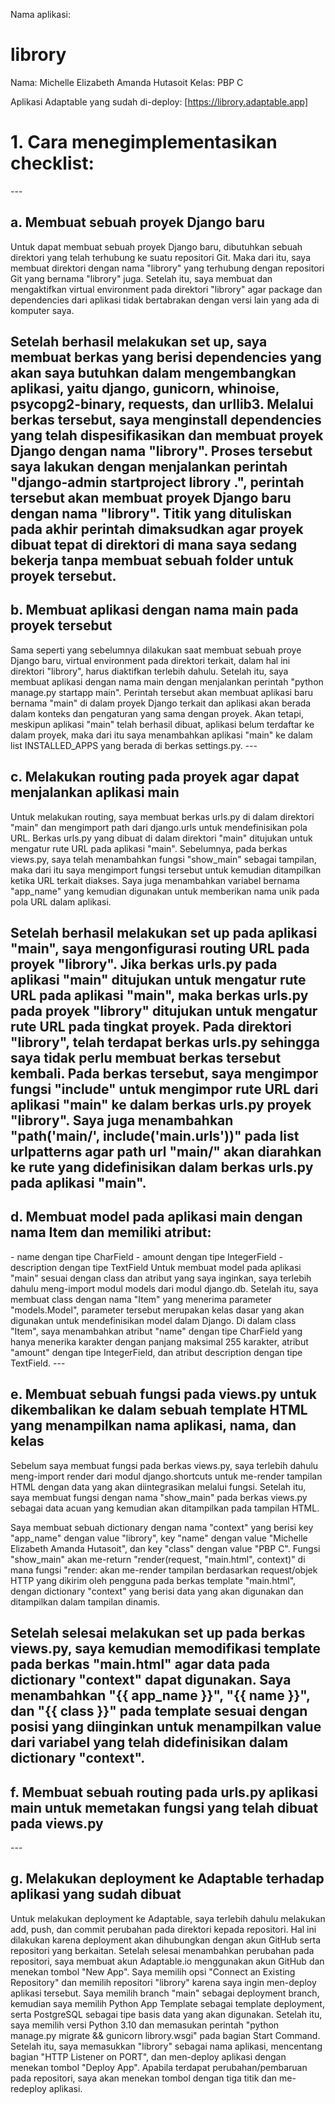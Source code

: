 Nama aplikasi:
# librory
Nama: Michelle Elizabeth Amanda Hutasoit
Kelas: PBP C

Aplikasi Adaptable yang sudah di-deploy: [https://librory.adaptable.app]

<h1>1. Cara menegimplementasikan checklist:</h1>
---

<h2>    a. Membuat sebuah proyek Django baru</h2>
Untuk dapat membuat sebuah proyek Django baru, dibutuhkan sebuah direktori yang telah terhubung ke suatu repositori Git. Maka dari itu, saya membuat direktori dengan nama "librory" yang terhubung dengan repositori Git yang bernama "librory" juga. Setelah itu, saya membuat dan mengaktifkan virtual environment pada direktori "librory" agar package dan dependencies dari aplikasi tidak bertabrakan dengan versi lain yang ada di komputer saya.

Setelah berhasil melakukan set up, saya membuat berkas yang berisi dependencies yang akan saya butuhkan dalam mengembangkan aplikasi, yaitu django, gunicorn, whinoise, psycopg2-binary, requests, dan urllib3. Melalui berkas tersebut, saya menginstall dependencies yang telah dispesifikasikan dan membuat proyek Django dengan nama "librory". Proses tersebut saya lakukan dengan menjalankan perintah "django-admin startproject librory .", perintah tersebut akan membuat proyek Django baru dengan nama "librory". Titik yang dituliskan pada akhir perintah dimaksudkan agar proyek dibuat tepat di direktori di mana saya sedang bekerja tanpa membuat sebuah folder untuk proyek tersebut.
---

<h2>    b. Membuat aplikasi dengan nama main pada proyek tersebut</h2>
Sama seperti yang sebelumnya dilakukan saat membuat sebuah proye Django baru, virtual environment pada direktori terkait, dalam hal ini direktori "librory", harus diaktifkan terlebih dahulu. Setelah itu, saya membuat aplikasi dengan nama main dengan menjalankan perintah "python manage.py startapp main". Perintah tersebut akan membuat aplikasi baru bernama "main" di dalam proyek Django terkait dan aplikasi akan berada dalam konteks dan pengaturan yang sama dengan proyek. Akan tetapi, meskipun aplikasi "main" telah berhasil dibuat, aplikasi belum terdaftar ke dalam proyek, maka dari itu saya menambahkan aplikasi "main" ke dalam list INSTALLED_APPS yang berada di berkas settings.py.
---

<h2>    c. Melakukan routing pada proyek agar dapat menjalankan aplikasi main</h2>
Untuk melakukan routing, saya membuat berkas urls.py di dalam direktori "main" dan mengimport path dari django.urls untuk mendefinisikan pola URL. Berkas urls.py yang dibuat di dalam direktori "main" ditujukan untuk mengatur rute URL pada aplikasi "main". Sebelumnya, pada berkas views.py, saya telah menambahkan fungsi "show_main" sebagai tampilan, maka dari itu saya mengimport fungsi tersebut untuk kemudian ditampilkan ketika URL terkait diakses. Saya juga menambahkan variabel bernama "app_name" yang kemudian digunakan untuk memberikan nama unik pada pola URL dalam aplikasi. 

Setelah berhasil melakukan set up pada aplikasi "main", saya mengonfigurasi routing URL pada proyek "librory". Jika berkas urls.py pada aplikasi "main" ditujukan untuk mengatur rute URL pada aplikasi "main", maka berkas urls.py pada proyek "librory" ditujukan untuk mengatur rute URL pada tingkat proyek. Pada direktori "librory", telah terdapat berkas urls.py sehingga saya tidak perlu membuat berkas tersebut kembali. Pada berkas tersebut, saya mengimpor fungsi "include" untuk mengimpor rute URL dari aplikasi "main" ke dalam berkas urls.py proyek "librory". Saya juga menambahkan "path('main/', include('main.urls'))" pada list urlpatterns agar path url "main/" akan diarahkan ke rute yang didefinisikan dalam berkas urls.py pada aplikasi "main".
---

<h2>    d. Membuat model pada aplikasi main dengan nama Item dan memiliki atribut:</h2>
- name dengan tipe CharField
- amount dengan tipe IntegerField
- description dengan tipe TextField
Untuk membuat model pada aplikasi "main" sesuai dengan class dan atribut yang saya inginkan, saya terlebih dahulu meng-import modul models dari modul django.db. Setelah itu, saya membuat class dengan nama "Item" yang menerima parameter "models.Model", parameter tersebut merupakan kelas dasar yang akan digunakan untuk mendefinisikan model dalam Django. Di dalam class "Item", saya menambahkan atribut "name" dengan tipe CharField yang hanya menerika karakter dengan panjang maksimal 255 karakter, atribut "amount" dengan tipe IntegerField, dan atribut description dengan tipe TextField.
---

<h2>    e. Membuat sebuah fungsi pada views.py untuk dikembalikan ke dalam sebuah template HTML yang menampilkan nama aplikasi, nama, dan kelas</h2>
Sebelum saya membuat fungsi pada berkas views.py, saya terlebih dahulu meng-import render dari modul django.shortcuts untuk me-render tampilan HTML dengan data yang akan diintegrasikan melalui fungsi. Setelah itu, saya membuat fungsi dengan nama "show_main" pada berkas views.py sebagai data acuan yang kemudian akan ditampilkan pada tampilan HTML. 

Saya membuat sebuah dictionary dengan nama "context" yang berisi key "app_name" dengan value "librory", key "name" dengan value "Michelle Elizabeth Amanda Hutasoit", dan key "class" dengan value "PBP C". Fungsi "show_main" akan me-return "render(request, "main.html", context)" di mana fungsi "render: akan me-render tampilan berdasarkan request/objek HTTP yang dikirim oleh pengguna pada berkas template "main.html", dengan dictionary "context" yang berisi data yang akan digunakan dan ditampilkan dalam tampilan dinamis.

Setelah selesai melakukan set up pada berkas views.py, saya kemudian memodifikasi template pada berkas "main.html" agar data pada dictionary "context" dapat digunakan. Saya menambahkan "{{ app_name }}", "{{ name }}", dan "{{ class }}" pada template sesuai dengan posisi yang diinginkan untuk menampilkan value dari variabel yang telah didefinisikan dalam dictionary "context".
---

<h2>    f. Membuat sebuah routing pada urls.py aplikasi main untuk memetakan fungsi yang telah dibuat pada views.py</h2>
---

<h2>    g. Melakukan deployment ke Adaptable terhadap aplikasi yang sudah dibuat</h2>
Untuk melakukan deployment ke Adaptable, saya terlebih dahulu melakukan add, push, dan commit perubahan pada direktori kepada repositori. Hal ini dilakukan karena deployment akan dihubungkan dengan akun GitHub serta repositori yang berkaitan. Setelah selesai menambahkan perubahan pada repositori, saya membuat akun Adaptable.io menggunakan akun GitHub dan menekan tombol "New App". Saya memilih opsi "Connect an Existing Repository" dan memilih repositori "librory" karena saya ingin men-deploy aplikasi tersebut. Saya memilih branch "main" sebagai deployment branch, kemudian saya memilih Python App Template sebagai template deployment, serta PostgreSQL sebagai tipe basis data yang akan digunakan. Setelah itu, saya memilih versi Python 3.10 dan memasukan perintah "python manage.py migrate && gunicorn librory.wsgi" pada bagian Start Command. Setelah itu, saya memasukkan "librory" sebagai nama aplikasi, mencentang bagian "HTTP Listener on PORT", dan men-deploy aplikasi dengan menekan tombol "Deploy App". Apabila terdapat perubahan/pembaruan pada repositori, saya akan menekan tombol dengan tiga titik dan me-redeploy aplikasi.